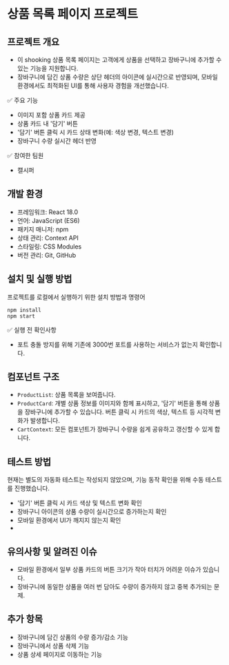 # 상품 목록 페이지 프로젝트

## 프로젝트 개요

- 이 shooking 상품 목록 페이지는 고객에게 상품을 선택하고 장바구니에 추가할 수 있는 기능을 지원합니다.
- 장바구니에 담긴 상품 수량은 상단 헤더의 아이콘에 실시간으로 반영되며, 모바일 환경에서도 최적화된 UI를 통해 사용자 경험을 개선했습니다.

✅ 주요 기능
- 이미지 포함 상품 카드 제공
- 상품 카드 내 '담기' 버튼
- '담기' 버튼 클릭 시 카드 상태 변화(예: 색상 변경, 텍스트 변경)
- 장바구니 수량 실시간 헤더 반영
  
✅ 참여한 팀원
- 캘시퍼
  
## 개발 환경

- 프레임워크: React 18.0
- 언어: JavaScript (ES6)
- 패키지 매니저: npm
- 상태 관리: Context API
- 스타일링: CSS Modules
- 버전 관리: Git, GitHub

## 설치 및 실행 방법

프로젝트를 로컬에서 실행하기 위한 설치 방법과 명령어

```
npm install
npm start
```
✅ 실행 전 확인사항
- 포트 충돌 방지를 위해 기존에 3000번 포트를 사용하는 서비스가 없는지 확인합니다.


## 컴포넌트 구조

- `ProductList`: 상품 목록을 보여줍니다.
- `ProductCard`: 개별 상품 정보를 이미지와 함께 표시하고, '담기' 버튼을 통해 상품을 장바구니에 추가할 수 있습니다. 버튼 클릭 시 카드의 색상, 텍스트 등 시각적 변화가 발생합니다.
- `CartContext`: 모든 컴포넌트가 장바구니 수량을 쉽게 공유하고 갱신할 수 있게 합니다.
  
## 테스트 방법

현재는 별도의 자동화 테스트는 작성되지 않았으며,
기능 동작 확인을 위해 수동 테스트를 진행했습니다.

- '담기' 버튼 클릭 시 카드 색상 및 텍스트 변화 확인
- 장바구니 아이콘의 상품 수량이 실시간으로 증가하는지 확인
- 모바일 환경에서 UI가 깨지지 않는지 확인
- 
## 유의사항 및 알려진 이슈

- 모바일 환경에서 일부 상품 카드의 버튼 크기가 작아 터치가 어려운 이슈가 있습니다.
- 장바구니에 동일한 상품을 여러 번 담아도 수량이 증가하지 않고 중복 추가되는 문제.

## 추가 항목

- 장바구니에 담긴 상품의 수량 증가/감소 기능
- 장바구니에서 상품 삭제 기능
- 상품 상세 페이지로 이동하는 기능
